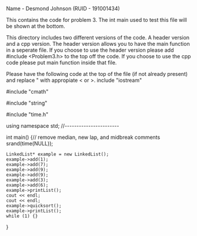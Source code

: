 Name - Desmond Johnson (RUID - 191001434)

This contains the code for problem 3. The int main used to test this file will be shown at the bottom.

This directory includes two different versions of the code. A header version and a cpp version. The header version allows you to have the main function in a seperate file. If you choose to use the header version please add #include <Problem3.h> to the top off the code. If you choose to use the cpp code please put main function inside that file.


Please have the following code at the top of the file (if not already present) and replace " with appropiate < or >.
include "iostream"
	
#include "cmath"
	
#include "string"
	
#include "time.h"

using namespace std;
//-----------------------

int main() {// remove median, new lap, and midbreak comments
	srand(time(NULL));

	LinkedList* example = new LinkedList();
	example->add(1);
	example->add(7);
	example->add(9);
	example->add(9);
	example->add(3);
	example->add(6);
	example->printList();
	cout << endl;
	cout << endl;
	example->quicksort();
	example->printList();
	while (1) {}
}
